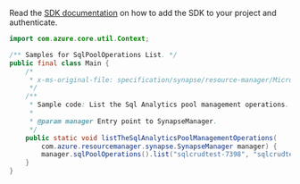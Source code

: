 Read the [SDK documentation](https://github.com/Azure/azure-sdk-for-java/blob/azure-resourcemanager-synapse_1.0.0-beta.2/sdk/synapse/azure-resourcemanager-synapse/README.md) on how to add the SDK to your project and authenticate.

```java
import com.azure.core.util.Context;

/** Samples for SqlPoolOperations List. */
public final class Main {
    /*
     * x-ms-original-file: specification/synapse/resource-manager/Microsoft.Synapse/stable/2021-06-01/examples/ListSqlPoolOperations.json
     */
    /**
     * Sample code: List the Sql Analytics pool management operations.
     *
     * @param manager Entry point to SynapseManager.
     */
    public static void listTheSqlAnalyticsPoolManagementOperations(
        com.azure.resourcemanager.synapse.SynapseManager manager) {
        manager.sqlPoolOperations().list("sqlcrudtest-7398", "sqlcrudtest-4645", "testdb", Context.NONE);
    }
}
```
